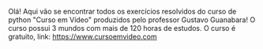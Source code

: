 Olá! Aqui vão se encontrar todos os exercícios resolvidos do curso de python "Curso em Vídeo"  produzidos pelo professor Gustavo Guanabara! 
O curso possui 3 mundos com mais de 120 horas de estudos. O curso é gratuito, link: https://www.cursoemvideo.com 